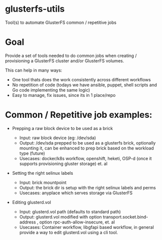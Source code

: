 # glusterfs-utils
Tool(s) to automate GlusterFS common / repetitive jobs

# Goal

Provide a set of tools needed to do common jobs when creating / provisioning a GlusterFS cluster and/or GlusterFS volumes.

This can help in many ways:
  * One tool thats does the work consistently across different workflows
  * No repetition of code (todays we have ansible, puppet, shell scripts and Go code implementing the same logic)
  * Easy to manage, fix issues, since its in 1 place/repo

# Common / Repetitive job examples:
  * Prepping a raw block device to be used as a brick
    * Input: raw block device (eg: /dev/sda)
    * Output: /dev/sda prepped to be used as a glusterfs brick, optionally mounting it, can be enhanced to prep brick based on the workload type (future)
    * Usecases: docker/k8s workflow, openshift, heketi, OSP-d (once it supports provisioning gluster storage) et. al

  * Setting the right selinux labels
    * Input: brick mountpoint
    * Output: the brick dir is setup with the right selinux labels and perms
    * Usecases: anyplace which serves storage via GlusterFS

  * Editing glusterd.vol
    * Input: glusterd.vol path (defaults to standard path)
    * Output: glusterd.vol modified with option transport.socket.bind-address , option rpc-auth-allow-insecure, et. al
    * Usecases: Container workflow, libgfapi based workflow, in general provide a way to edit glusterd.vol using a cli tool.
